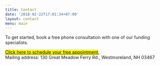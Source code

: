 ```yaml
---
title: Contact
date: '2018-02-22T17:01:34+07:00'
layout: contact
menu: main
---
```

To get started, book a free phone consultation with one of our funding specialists.

<!-- Calendly link widget begin -->

<link href="https://assets.calendly.com/assets/external/widget.css" rel="stylesheet">
<script src="https://assets.calendly.com/assets/external/widget.js" type="text/javascript"></script>
<a href="" onclick="Calendly.initPopupWidget({url: 'https://calendly.com/spearfish/consultation'});return false;"><mark>	Click here to schedule your free  appointment</mark>.</a>
<!-- Calendly link widget end -->
<br/>
Mailing address: 130 Great Meadow Ferry Rd., Westmoreland, NH 03467

